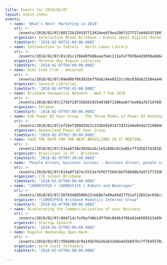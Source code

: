 ```yaml
---
title: Events for 2018/02/07
layout: event-index
events:
  - name: 'What’s Next: Marketing in 2018'
    uri: >-
      /events/2018/02/07/60172b159197f13424ee8f9ea296f327f27ab9453f18079cd0b4e6f3ba95d1f7
    organizer: Interactive Minds Brisbane - Events about Digital Marketing
    timeStart: '2018-02-06T22:00:00.000Z'
  - name: Introduction to Tablets - North Lakes Library
    uri: >-
      /events/2018/02/07/81c01c176648fb86aaafb4c113afe7f078e4d3859ab66e95d25e44f26996c3f1
    organizer: Moreton Bay Region Libraries
    timeStart: '2018-02-07T04:00:00.000Z'
  - name: Kids Code Club - Advanced
    uri: >-
      /events/2018/02/07/69e08bf863833eff6ab24ee0322ccdbc03dab22584a448fa9608a38e13795bd8
    organizer: Ipswich Libraries
    timeStart: '2018-02-07T06:45:00.000Z'
  - name: Brisbane Geospatial Network - Wed 7 Feb 2018
    uri: >-
      /events/2018/02/07/273bf2df35020292549386f1390ae877ee08a7b724f89309d2d940546a148a07
    organizer: PolyGeo
    timeStart: '2018-02-07T07:00:00.000Z'
  - name: Feb Power BI User Group - The Three Modes of Power BI Desktop
    uri: >-
      /events/2018/02/07/ef2bef389d2922c333be9181477d23144e65da72196046e6315eaecd0b3f8e14
    organizer: Queensland Power BI User Group
    timeStart: '2018-02-07T07:30:00.000Z'
  - name: SAVE THE DATE FOR THE NEXT BRAZILIANS IN IT MEETING.
    uri: >-
      /events/2018/02/07/53aa6f38e3028a16c1e5c88bc615e8bcff3d581fd18183cc97a3ce7ff4a82a6e
    organizer: Brazilians in IT - Brisbane
    timeStart: '2018-02-07T07:30:00.000Z'
  - name: 'People driven, business success - Business driven, people success'
    uri: >-
      /events/2018/02/07/614a0f147ec5553a74f67f568cb6f58048b3a9727733d6f29da8b28685cac28a
    organizer: CTO School Brisbane
    timeStart: '2018-02-07T08:00:00.000Z'
  - name: "\U0001F916 + \U0001F37A | Robots and Beverages"
    uri: >-
      /events/2018/02/07/26fb5dd8506b22cbb8e7a49a45d27fb1af12652ac656ca690c90f0c1c3e654c4
    organizer: "\U0001F916 Brisbane Robotics Interest Group"
    timeStart: '2018-02-07T08:00:00.000Z'
  - name: Accelerating the Commercialisation of your Business
    uri: >-
      /events/2018/02/07/08471dc7af6a746b1dff9dc864b3f96e92e6569313a99ce56598b6753d5a4d19
    organizer: Startup Ipswich
    timeStart: '2018-02-07T08:00:00.000Z'
  - name: Regular Wednesday Open Hack.
    uri: >-
      /events/2018/02/07/356dd0cdc9a145bf6a16ab5160a4e5b047bc7f7645570251bb1b8a81c79fe71e
    organizer: Gold Coast Techspace
    timeStart: '2018-02-07T09:00:00.000Z'

---
```


